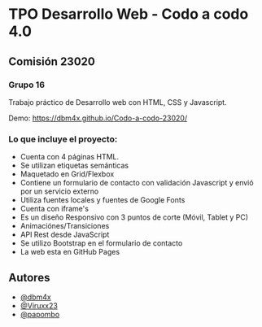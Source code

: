 
# TPO Desarrollo Web - Codo a codo 4.0

## Comisión 23020

### Grupo 16

Trabajo práctico de Desarrollo web con HTML, CSS y Javascript.

Demo: https://dbm4x.github.io/Codo-a-codo-23020/






### Lo que incluye el proyecto:

* Cuenta con 4 páginas HTML.
* Se utilizan etiquetas semánticas
* Maquetado en Grid/Flexbox
* Contiene un formulario de contacto con validación Javascript y envió por un servicio externo
* Utiliza fuentes locales y fuentes de Google Fonts
* Cuenta con iframe's
* Es un diseño Responsivo con 3 puntos de corte (Móvil, Tablet y PC)
* Animaciónes/Transiciones
* API Rest desde JavaScript
* Se utilizo Bootstrap en el formulario de contacto
* La web esta en GitHub Pages



## Autores

- [@dbm4x](https://www.github.com/dbm4x)
- [@Viruxx23](https://github.com/Viruxx23)
- [@papombo](https://github.com/papombo)






